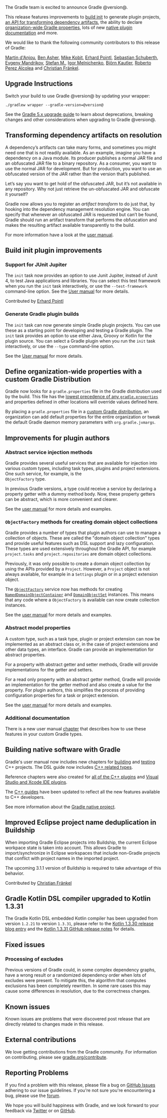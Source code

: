 The Gradle team is excited to announce Gradle @version@.

This release features improvements to [build init](#build-init) to generate plugin projects, 
[an API for transforming dependency artifacts](#artifact-transforms), 
the ability to declare [organization-wide Gradle properties](#gradle-properties), 
lots of new [native plugin documentation](#native-support) and more.

We would like to thank the following community contributors to this release of Gradle:
<!-- 
Include only their name, impactful features should be called out separately below.
 [Some person](https://github.com/some-person)
-->
[Martin d'Anjou](https://github.com/martinda),
[Ben Asher](https://github.com/benasher44),
[Mike Kobit](https://github.com/mkobit),
[Erhard Pointl](https://github.com/epeee),
[Sebastian Schuberth](https://github.com/sschuberth),
[Evgeny Mandrikov](https://github.com/Godin),
[Stefan M.](https://github.com/StefMa),
[Igor Melnichenko](https://github.com/Myllyenko),
[Björn Kautler](https://github.com/Vampire),
[Roberto Perez Alcolea](https://github.com/rpalcolea) and
[Christian Fränkel](https://github.com/fraenkelc).


## Upgrade Instructions

Switch your build to use Gradle @version@ by updating your wrapper:

`./gradlew wrapper --gradle-version=@version@`

See the [Gradle 5.x upgrade guide](userguide/upgrading_version_5.html#changes_@baseVersion@) to learn about deprecations, breaking changes and other considerations when upgrading to Gradle @version@.

<!-- Do not add breaking changes or deprecations here! Add them to the upgrade guide instead. --> 

<a name="artifact-transforms"/>

## Transforming dependency artifacts on resolution

A dependency’s artifacts can take many forms, and sometimes you might need one that is not readily available.
As an example, imagine you have a dependency on a Java module.
Its producer publishes a normal JAR file and an obfuscated JAR file to a binary repository.
As a consumer, you want to use the normal JAR for development.
But for production, you want to use an obfuscated version of the JAR rather than the version that’s published.

Let’s say you want to get hold of the obfuscated JAR, but it’s not available in any repository.
Why not just retrieve the un-obfuscated JAR and obfuscate it yourself?

Gradle now allows you to register an _artifact transform_ to do just that, by hooking into the dependency management resolution engine.
You can specify that whenever an obfuscated JAR is requested but can’t be found, Gradle should run an artifact transform that performs the obfuscation and makes the resulting artifact available transparently to the build.
 
For more information have a look at the [user manual](userguide/dependency_management_attribute_based_matching.html#sec:abm_artifact_transforms).

<a name="build-init"/>

## Build init plugin improvements

### Support for JUnit Jupiter

The `init` task now provides an option to use Junit Jupiter, instead of Junit 4, to test Java applications and libraries. You can select this test framework when you run the `init` task interactively, or use the `--test-framework` command-line option. See the [User manual](userguide/build_init_plugin.html) for more details.

Contributed by [Erhard Pointl](https://github.com/epeee)

### Generate Gradle plugin builds

The `init` task can now generate simple Gradle plugin projects. You can use these as a starting point for developing and testing a Gradle plugin. The `init` task provides an option to use either Java, Groovy or Kotlin for the plugin source. You can select a Gradle plugin when you run the `init` task interactively, or use the `--type` command-line option.

See the [User manual](userguide/build_init_plugin.html) for more details.

<a name="gradle-properties"/>

## Define organization-wide properties with a custom Gradle Distribution

Gradle now looks for a `gradle.properties` file in the Gradle distribution used by the build.  This file has the [lowest precedence of any `gradle.properties`](userguide/build_environment.html#sec:gradle_configuration_properties) and properties defined in other locations will override values defined here.

By placing a `gradle.properties` file in a [custom Gradle distribution](userguide/organizing_gradle_projects.html#sec:custom_gradle_distribution), an organization can add default properties for the entire organization or tweak the default Gradle daemon memory parameters with `org.gradle.jvmargs`.

<a name="improvements-plugin-authors"/>

## Improvements for plugin authors

### Abstract service injection methods

Gradle provides several useful services that are available for injection into various custom types, including task types, plugins and project extensions. One such service, for example, is the  
`ObjectFactory` type.

In previous Gradle versions, a type could receive a service by declaring a property getter with a dummy method body. Now, these property getters can be abstract, which is more convenient and clearer.

See the [user manual](userguide/custom_gradle_types.html#service_injection) for more details and examples.

### `ObjectFactory` methods for creating domain object collections

Gradle provides a number of types that plugin authors can use to manage a collection of objects. These are called the "domain object collection" types and provide useful features such as DSL support 
and lazy configuration. These types are used extensively throughout the Gradle API, for example `project.tasks` and `project.repositories` are domain object collections.  

Previously, it was only possible to create a domain object collection by using the APIs provided by a `Project`. However, a `Project` object is not always available, for example
in a `Settings` plugin or in a project extension object.

The [`ObjectFactory`](javadoc/org/gradle/api/model/ObjectFactory.html) service now has methods for creating [`NamedDomainObjectContainer`](javadoc/org/gradle/api/NamedDomainObjectContainer.html) and [`DomainObjectSet`](javadoc/org/gradle/api/DomainObjectSet.html) instances.
This means that any code where a `ObjectFactory` is available can now create collection instances. 

See the [user manual](userguide/custom_gradle_types.html#collection_types) for more details and examples.

### Abstract model properties

A custom type, such as a task type, plugin or project extension can now be implemented as an abstract class or, in the case of project extensions and other data types, an interface.
Gradle can provide an implementation for abstract properties.

For a property with abstract getter and setter methods, Gradle will provide implementations for the getter and setters.

For a read only property with an abstract getter method, Gradle will provide an implementation for the getter method and also create a value for the property.
For plugin authors, this simplifies the process of providing configuration properties for a task or project extension.

See the [user manual](userguide/custom_gradle_types.html#managed_properties) for more details and examples.

### Additional documentation

There is a new user manual [chapter](userguide/custom_gradle_types.html) that describes how to use these features in your custom Gradle types.

<a name="native-support"/>

## Building native software with Gradle

Gradle's user manual now includes new chapters for [building](userguide/building_cpp_projects.html) and [testing](userguide/cpp_testing.html) C++ projects.  The DSL guide now includes [C++ related types](dsl/index.html#N10808).

Reference chapters were also created for [all of the C++ plugins](userguide/plugin_reference.html#native_languages) and [Visual Studio and Xcode IDE plugins](userguide/plugin_reference.html#ide_integration).

The [C++ guides](https://gradle.org/guides/?q=Native) have been updated to reflect all the new features available to C++ developers.

See more information about the [Gradle native project](https://github.com/gradle/gradle-native/blob/master/docs/RELEASE-NOTES.md#changes-included-in-gradle-55).

## Improved Eclipse project name deduplication in Buildship

When importing Gradle Eclipse projects into Buildship, the current Eclipse workpace state is taken into account. This allows Gradle to import/synchronize in Eclipse workspaces that include
non-Gradle projects that conflict with project names in the imported project.

The upcoming 3.1.1 version of Buildship is required to take advantage of this behavior.

Contributed by [Christian Fränkel](https://github.com/fraenkelc)

## Gradle Kotlin DSL compiler upgraded to Kotlin 1.3.31

The Gradle Kotlin DSL embedded Kotlin compiler has been upgraded from version `1.2.21` to version `1.3.31`, please refer to the [Kotlin 1.3.30 release blog entry](https://blog.jetbrains.com/kotlin/2019/04/kotlin-1-3-30-released/) and the [Kotlin 1.3.31 GitHub release notes](https://github.com/JetBrains/kotlin/releases/tag/v1.3.31) for details.

## Fixed issues

### Processing of excludes

Previous versions of Gradle could, in some complex dependency graphs, have a wrong result or a randomized dependency order when lots of excludes were present.
To mitigate this, the algorithm that computes exclusions has been completely rewritten.
In some rare cases this may cause some differences in resolution, due to the correctness changes.

## Known issues

Known issues are problems that were discovered post release that are directly related to changes made in this release.

## External contributions

We love getting contributions from the Gradle community. For information on contributing, please see [gradle.org/contribute](https://gradle.org/contribute).

## Reporting Problems

If you find a problem with this release, please file a bug on [GitHub Issues](https://github.com/gradle/gradle/issues) adhering to our issue guidelines. 
If you're not sure you're encountering a bug, please use the [forum](https://discuss.gradle.org/c/help-discuss).

We hope you will build happiness with Gradle, and we look forward to your feedback via [Twitter](https://twitter.com/gradle) or on [GitHub](https://github.com/gradle).
